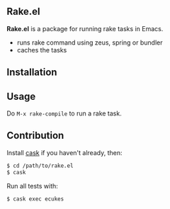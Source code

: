 ## Rake.el

**Rake.el** is a package for running rake tasks in Emacs.

* runs rake command using zeus, spring or bundler
* caches the tasks

## Installation

## Usage

Do `M-x rake-compile` to run a rake task.

## Contribution

Install [cask](https://github.com/rejeep/cask.el) if you haven't
already, then:

```bash
$ cd /path/to/rake.el
$ cask
```

Run all tests with:

```bash
$ cask exec ecukes
```

